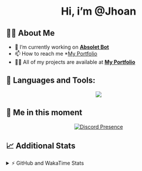 <h1 align="center">Hi, i’m @Jhoan</h1>

## 🙋‍♂️ About Me

- 🔭 I’m currently working on **[Absolet Bot](https://strider.cloud)**
- 📫 How to reach me *[My Portfolio](https://jhoan.me/contact)
- 👨‍💻 All of my projects are available at **[My Portfolio](https://jhoan.me)**

## 🚀 Languages and Tools:
<p align="center">
  <a href="https://skillicons.dev">
    <img src="https://skillicons.dev/icons?i=js,ts,html,css,bootstrap,nodejs,express,vscode,neovim,vim,atom,cloudflare,git,github,discord,bots,linux,mongodb,nginx,redis,wordpress,heroku&perline=11" />
  </a>
</p>
  
## 👤 Me in this moment
<p align="center">
    <a href="https://discord.com/users/612460795124776960" target="_blank" rel="nofollow">
        <img src="https://lanyard-profile-readme.vercel.app/api/612460795124776960?idleMessage=Probably%20coding%20Absolet..." alt="Discord Presence" align="center">
    </a>
</p>

## 📈 Additional Stats
<details>
    <summary>⚡ GitHub and WakaTime Stats</summary>
    <br/>

<!--START_SECTION:waka-->
![Code Time](http://img.shields.io/badge/Code%20Time-550%20hrs%2037%20mins-blue)

**🐱 My GitHub Data** 

> 🏆 1 Contributions in the Year 2023
 > 
> 📦 170.2 kB Used in GitHub's Storage 
 > 
> 💼 Opted to Hire
 > 
> 📜 4 Public Repositories 
 > 
> 🔑 39 Private Repositories  
 > 
**I'm an Early 🐤** 

```text
🌞 Morning    91 commits     ██░░░░░░░░░░░░░░░░░░░░░░░   10.62% 
🌆 Daytime    392 commits    ███████████░░░░░░░░░░░░░░   45.74% 
🌃 Evening    335 commits    █████████░░░░░░░░░░░░░░░░   39.09% 
🌙 Night      39 commits     █░░░░░░░░░░░░░░░░░░░░░░░░   4.55%

```
📅 **I'm Most Productive on Saturday** 

```text
Monday       123 commits    ███░░░░░░░░░░░░░░░░░░░░░░   14.35% 
Tuesday      133 commits    ████░░░░░░░░░░░░░░░░░░░░░   15.52% 
Wednesday    141 commits    ████░░░░░░░░░░░░░░░░░░░░░   16.45% 
Thursday     93 commits     ██░░░░░░░░░░░░░░░░░░░░░░░   10.85% 
Friday       131 commits    ███░░░░░░░░░░░░░░░░░░░░░░   15.29% 
Saturday     159 commits    ████░░░░░░░░░░░░░░░░░░░░░   18.55% 
Sunday       77 commits     ██░░░░░░░░░░░░░░░░░░░░░░░   8.98%

```


📊 **This Week I Spent My Time On** 

```text
⌚︎ Time Zone: America/Bogota

💬 Programming Languages: 
TypeScript               5 hrs 49 mins       ██████████████████░░░░░░░   72.12% 
JavaScript               1 hr 20 mins        ████░░░░░░░░░░░░░░░░░░░░░   16.7% 
JSON                     27 mins             █░░░░░░░░░░░░░░░░░░░░░░░░   5.75% 
Markdown                 15 mins             ░░░░░░░░░░░░░░░░░░░░░░░░░   3.24% 
YAML                     7 mins              ░░░░░░░░░░░░░░░░░░░░░░░░░   1.54%

🔥 Editors: 
VS Code                  8 hrs 4 mins        █████████████████████████   100.0%

🐱‍💻 Projects: 
bloom                    6 hrs 11 mins       ███████████████████░░░░░░   76.8% 
bloom-docs               58 mins             ███░░░░░░░░░░░░░░░░░░░░░░   12.17% 
dilva                    52 mins             ██░░░░░░░░░░░░░░░░░░░░░░░   10.81% 
injector                 1 min               ░░░░░░░░░░░░░░░░░░░░░░░░░   0.23%

💻 Operating System: 
Linux                    8 hrs 4 mins        █████████████████████████   100.0%

```

**I Mostly Code in JavaScript** 

```text
JavaScript               17 repos            ███████████████░░░░░░░░░░   60.71% 
TypeScript               5 repos             ████░░░░░░░░░░░░░░░░░░░░░   17.86% 
Java                     3 repos             ██░░░░░░░░░░░░░░░░░░░░░░░   10.71% 
Shell                    1 repo              █░░░░░░░░░░░░░░░░░░░░░░░░   3.57% 
CSS                      1 repo              █░░░░░░░░░░░░░░░░░░░░░░░░   3.57%

```



 Last Updated on 02/01/2023 03:13:03 UTC
<!--END_SECTION:waka-->
</details>
